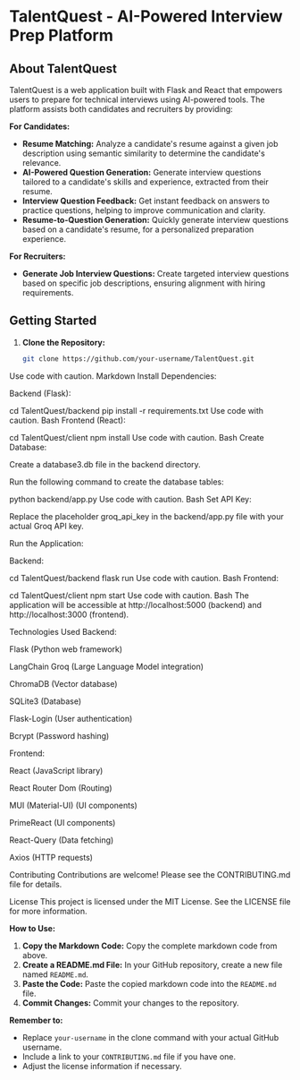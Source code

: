 # TalentQuest -  AI-Powered Interview Prep Platform 


##  About TalentQuest

TalentQuest is a web application built with Flask and React that empowers users to prepare for technical interviews using AI-powered tools. The platform assists both candidates and recruiters by providing:

**For Candidates:**

* **Resume Matching:** Analyze a candidate's resume against a given job description using  semantic similarity to determine the candidate's relevance.
* **AI-Powered Question Generation:** Generate interview questions tailored to a candidate's skills and experience, extracted from their resume.
* **Interview Question Feedback:** Get instant feedback on answers to practice questions, helping to improve communication and clarity.
* **Resume-to-Question Generation:** Quickly generate interview questions based on a candidate's resume, for a personalized preparation experience.

**For Recruiters:**

* **Generate Job Interview Questions:**  Create targeted interview questions based on specific job descriptions, ensuring alignment with hiring requirements.

## Getting Started

1. **Clone the Repository:**
   ```bash
   git clone https://github.com/your-username/TalentQuest.git
Use code with caution.
Markdown
Install Dependencies:

Backend (Flask):

cd TalentQuest/backend
pip install -r requirements.txt
Use code with caution.
Bash
Frontend (React):

cd TalentQuest/client
npm install
Use code with caution.
Bash
Create Database:

Create a database3.db file in the backend directory.

Run the following command to create the database tables:

python backend/app.py
Use code with caution.
Bash
Set API Key:

Replace the placeholder groq_api_key in the backend/app.py file with your actual Groq API key.

Run the Application:

Backend:

cd TalentQuest/backend
flask run
Use code with caution.
Bash
Frontend:

cd TalentQuest/client
npm start
Use code with caution.
Bash
The application will be accessible at http://localhost:5000 (backend) and http://localhost:3000 (frontend).

Technologies Used
Backend:

Flask (Python web framework)

LangChain Groq (Large Language Model integration)

ChromaDB (Vector database)

SQLite3 (Database)

Flask-Login (User authentication)

Bcrypt (Password hashing)

Frontend:

React (JavaScript library)

React Router Dom (Routing)

MUI (Material-UI) (UI components)

PrimeReact (UI components)

React-Query (Data fetching)

Axios (HTTP requests)

Contributing
Contributions are welcome! Please see the CONTRIBUTING.md file for details.

License
This project is licensed under the MIT License. See the LICENSE file for more information.

**How to Use:**

1. **Copy the Markdown Code:** Copy the complete markdown code from above.
2. **Create a README.md File:** In your GitHub repository, create a new file named `README.md`.
3. **Paste the Code:** Paste the copied markdown code into the `README.md` file.
4. **Commit Changes:** Commit your changes to the repository.

**Remember to:**

- Replace `your-username` in the clone command with your actual GitHub username.
- Include a link to your `CONTRIBUTING.md` file if you have one.
- Adjust the license information if necessary.
